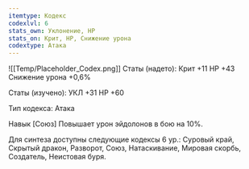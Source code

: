 ```yaml
---
itemtype: Кодекс
codexlvl: 6
stats_own: Уклонение, HP
stats_on: Крит, HP, Снижение урона
codextype: Атака
---
```

![[Temp/Placeholder_Codex.png]]
Статы (надето):
Крит +11
HP +43
Снижение урона +0,6%

Статы (изучено):
УКЛ +31
HP +60

Тип кодекса: Атака


Навык
[Союз]
Повышает урон эйдолонов в бою на 10%.



Для синтеза доступны следующие кодексы 6 ур.: Суровый край, Скрытый дракон, Разворот, Союз, Натаскивание, Мировая скорбь, Создатель, Неистовая буря.
